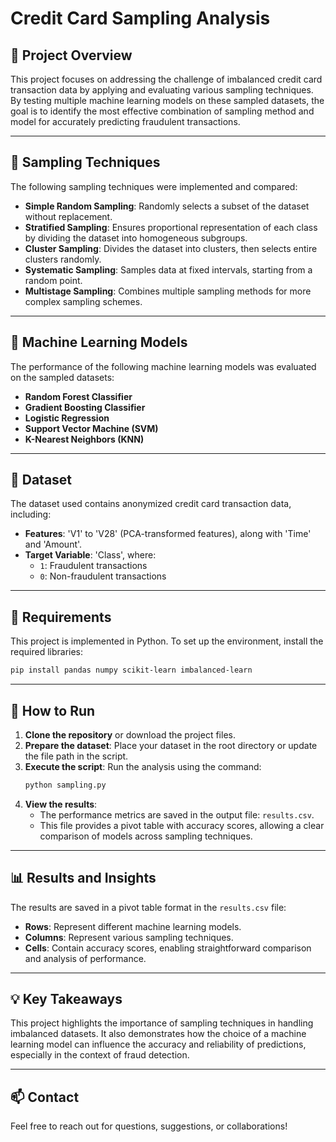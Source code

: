 
# Credit Card Sampling Analysis  

## 📌 Project Overview  
This project focuses on addressing the challenge of imbalanced credit card transaction data by applying and evaluating various sampling techniques. By testing multiple machine learning models on these sampled datasets, the goal is to identify the most effective combination of sampling method and model for accurately predicting fraudulent transactions.  

---

## 🧪 Sampling Techniques  
The following sampling techniques were implemented and compared:  
- **Simple Random Sampling**: Randomly selects a subset of the dataset without replacement.  
- **Stratified Sampling**: Ensures proportional representation of each class by dividing the dataset into homogeneous subgroups.  
- **Cluster Sampling**: Divides the dataset into clusters, then selects entire clusters randomly.  
- **Systematic Sampling**: Samples data at fixed intervals, starting from a random point.  
- **Multistage Sampling**: Combines multiple sampling methods for more complex sampling schemes.  

---

## 🤖 Machine Learning Models  
The performance of the following machine learning models was evaluated on the sampled datasets:  
- **Random Forest Classifier**  
- **Gradient Boosting Classifier**  
- **Logistic Regression**  
- **Support Vector Machine (SVM)**  
- **K-Nearest Neighbors (KNN)**  

---

## 📂 Dataset  
The dataset used contains anonymized credit card transaction data, including:  
- **Features**: 'V1' to 'V28' (PCA-transformed features), along with 'Time' and 'Amount'.  
- **Target Variable**: 'Class', where:  
  - `1`: Fraudulent transactions  
  - `0`: Non-fraudulent transactions  

---

## 🔧 Requirements  
This project is implemented in Python. To set up the environment, install the required libraries:  

```bash
pip install pandas numpy scikit-learn imbalanced-learn
```  

---

## 🚀 How to Run  
1. **Clone the repository** or download the project files.  
2. **Prepare the dataset**: Place your dataset in the root directory or update the file path in the script.  
3. **Execute the script**: Run the analysis using the command:  
   ```bash
   python sampling.py
   ```  
4. **View the results**:  
   - The performance metrics are saved in the output file: `results.csv`.  
   - This file provides a pivot table with accuracy scores, allowing a clear comparison of models across sampling techniques.  

---

## 📊 Results and Insights  
The results are saved in a pivot table format in the `results.csv` file:  
- **Rows**: Represent different machine learning models.  
- **Columns**: Represent various sampling techniques.  
- **Cells**: Contain accuracy scores, enabling straightforward comparison and analysis of performance.  

---

## 💡 Key Takeaways  
This project highlights the importance of sampling techniques in handling imbalanced datasets. It also demonstrates how the choice of a machine learning model can influence the accuracy and reliability of predictions, especially in the context of fraud detection.  

---

## 📫 Contact  
Feel free to reach out for questions, suggestions, or collaborations!  
